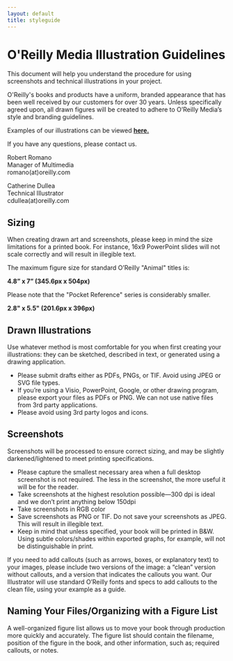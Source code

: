 ```yaml
---
layout: default
title: styleguide
---
```

# O'Reilly Media Illustration Guidelines

This document will help you understand the procedure for using screenshots and technical illustrations in your project.

O'Reilly's books and products have a uniform, branded appearance that has been well received by our customers for over 30 years. Unless specifically agreed upon, all drawn figures will be created to adhere to O’Reilly Media’s style and branding guidelines.

Examples of our illustrations can be viewed [**here.**](https://github.com/oreillymedia/production-resources/blob/gh-pages/illustrations/orm_illustration_examples.png)

If you have any questions, please contact us.


Robert Romano<br>
Manager of Multimedia<br>
romano(at)oreilly.com<br>


Catherine Dullea<br>
Technical Illustrator<br>
cdullea(at)oreilly.com<br>

## Sizing

When creating drawn art and screenshots, please keep in mind the size limitations for a printed book. For instance, 16x9 PowerPoint slides will not scale correctly and will result in illegible text.

The maximum figure size for standard O’Reilly "Animal" titles is:

**4.8” x 7”  (345.6px x 504px)**

Please note that the "Pocket Reference" series is considerably smaller.

**2.8" x 5.5" (201.6px x 396px)**


## Drawn Illustrations
Use whatever method is most comfortable for you when first creating your illustrations: they can be sketched, described in text, or generated using a drawing application.

* Please submit drafts either as PDFs, PNGs, or TIF. Avoid using JPEG or SVG file types. 
* If you’re using a Visio, PowerPoint, Google, or other drawing program, please export your files as PDFs or PNG. We can not use native files from 3rd party applications.
* Please avoid using 3rd party logos and icons.

## Screenshots

Screenshots will be processed to ensure correct sizing, and may be slightly darkened/lightened to meet printing specifications.

* Please capture the smallest necessary area when a full desktop screenshot is not required. The less in the screenshot, the more useful it will be for the reader.
* Take screenshots at the highest resolution possible—300 dpi is ideal and we don’t print anything below 150dpi
* Take screenshots in RGB color
* Save screenshots as PNG or TIF. Do not save your screenshots as JPEG. This will result in illegible text.
* Keep in mind that unless specified, your book will be printed in B&W. Using subtle colors/shades within exported graphs, for example, will not be distinguishable in print.

If you need to add callouts (such as arrows, boxes, or explanatory text) to your images, please include two versions of the image: a “clean” version without callouts, and a
version that indicates the callouts you want. Our Illustrator will use standard O’Reilly fonts and specs to add callouts to the clean file, using your example as a guide.

## Naming Your Files/Organizing with a Figure List

A well-organized figure list allows us to move your book through production more quickly and accurately. The figure list should contain the filename, position of the figure in the book, and other information, such as; required callouts, or notes.








